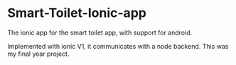 # Smart-Toilet-Ionic-app
The ionic app for the smart toilet app, with support for android.

Implemented with ionic V1, it communicates with a node backend. This was my final year project.
